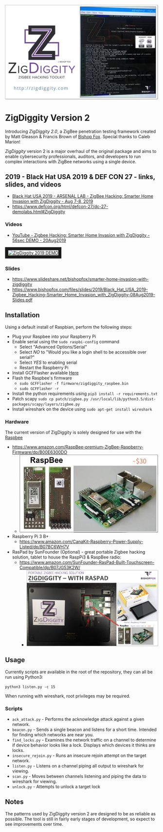 ![ZigDiggity - Logo](images/ZigDiggity-2019-Logo_and_Example-1.jpg)

# ZigDiggity Version 2

Introducing *ZigDiggity 2.0*, a ZigBee penetration testing framework created by Matt Gleason & Francis Brown of [Bishop Fox](https://www.bishopfox.com/ "Bishop Fox").   Special thanks to Caleb Marion!

*ZigDiggity* version 2 is a major overhaul of the original package and aims to enable cybersecurity professionals, auditors, and developers to run complex interactions with ZigBee networks using a single device. 

## 2019 - Black Hat USA 2019 & DEF CON 27 - links, slides, and videos
* [Black Hat USA 2019 - ARSENAL LAB - ZigBee Hacking: Smarter Home Invasion with ZigDiggity - Aug 7-8, 2019](https://www.blackhat.com/us-19/arsenal/schedule/index.html#arsenal-lab---zigbee-hacking-smarter-home-invasion-with-zigdiggity-17151 "Black Hat USA 2019 - ARSENAL LAB - ZigBee Hacking: Smarter Home Invasion with ZigDiggity - Aug 7-8, 2019")
* https://www.defcon.org/html/defcon-27/dc-27-demolabs.html#ZigDiggity

### Videos
* [YouTube - Zigbee Hacking: Smarter Home Invasion with ZigDiggity - 56sec DEMO - 20Aug2019](https://www.youtube.com/watch?v=rM495gGRTYQ "YouTube - Zigbee Hacking: Smarter Home Invasion with ZigDiggity - 56sec DEMO - 20Aug2019")

<a href="http://www.youtube.com/watch?feature=player_embedded&v=rM495gGRTYQ
" target="_blank"><img src="http://img.youtube.com/vi/rM495gGRTYQ/0.jpg" 
alt="ZigDiggity 2019 DEMO" width="320" height="180" border="10" /></a>

### Slides
* https://www.slideshare.net/bishopfox/smarter-home-invasion-with-zigdiggity
* https://www.bishopfox.com/files/slides/2019/Black_Hat_USA_2019-Zigbee_Hacking-Smarter_Home_Invasion_with_ZigDiggity-08Aug2019-Slides.pdf


## Installation

Using a default install of Raspbian, perform the following steps:

* Plug your Raspbee into your Raspberry Pi
* Enable serial using the `sudo raspbi-config` command
  * Select "Advanced Options/Serial"
  * Select *NO* to "Would you like a login shell to be accessible over serial?"
  * Select *YES* to enabling serial
  * Restart the Raspberry Pi
* Install GCFFlasher available [Here](https://www.dresden-elektronik.de/funktechnik/service/download/driver/?L=1)
* Flash the Raspbee's firmware
  * `sudo GCFFlasher -f firmware/zigdiggity_raspbee.bin`
  * `sudo GCFFlasher -r`
* Install the python requirements using `pip3 install -r requirements.txt`
* Patch scapy `sudo cp patch/zigbee.py /usr/local/lib/python3.5/dist-packages/scapy/layers/zigbee.py`
* Install wireshark on the device using `sudo apt-get install wireshark`

### Hardware

The current version of ZigDiggity is solely designed for use with the [Raspbee](https://www.dresden-elektronik.de/funktechnik/solutions/wireless-light-control/raspbee/?L=1)
* https://www.amazon.com/RaspBee-premium-ZigBee-Raspberry-Firmware/dp/B00E6300DO
	* ![](images/RaspBee-image-2.jpg)
* Raspberry Pi 3 B+
	* https://www.amazon.com/CanaKit-Raspberry-Power-Supply-Listed/dp/B07BC6WH7V
* RasPad by SunFounder (Optional) - great portable Zigbee hacking solution, tablet to house the RaspPi3 & RaspBee radio:
	* https://www.amazon.com/SunFounder-RasPad-Built-Touchscreen-Compatible/dp/B07JG53K2W/
		* ![ZigDiggity - RasPad - Photo](images/ZigDiggity-PortableRaspPiPad_w_Touchscreen-4a.jpg)

## Usage

Currently scripts are available in the root of the repository, they can all be run using Python3:

```python3 listen.py -c 15```

When running with wireshark, root privileges may be required.

### Scripts

* `ack_attack.py` - Performs the acknowledge attack against a given network.
* `beacon.py` - Sends a single beacon and listens for a short time. Intended for finding which networks are near you.
* `find_locks.py` - Examines the network traffic on a channel to determine if device behavior looks like a lock. Displays which devices it thinks are locks.
* `insecure_rejoin.py` - Runs an insecure rejoin attempt on the target network.
* `listen.py` - Listens on a channel piping all output to wireshark for viewing.
* `scan.py` - Moves between channels listening and piping the data to wireshark for viewing.
* `unlock.py` - Attempts to unlock a target lock

## Notes

The patterns used by ZigDiggity version 2 are designed to be as reliable as possible. The tool is still in fairly early stages of development, so expect to see improvements over time.
